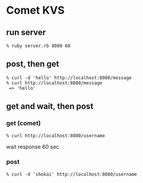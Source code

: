 Comet KVS
=========

run server
----------

    % ruby server.rb 8080 60


post, then get
--------------

    % curl -d 'hello' http://localhost:8080/message
    % curl http://localhost:8080/message
     => 'hello'

get and wait, then post
-----------------------

### get (comet)

    % curl http://localhost:8080/username

wait response 60 sec.

### post

    % curl -d 'shokai' http://localhost:8080/username
